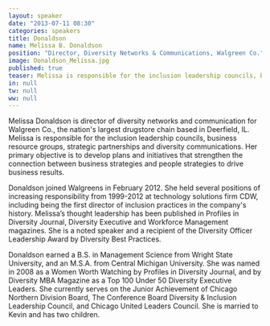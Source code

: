 ```yaml
---
layout: speaker
date: "2013-07-11 08:30"
categories: speakers
title: Donaldson
name: Melissa B. Donaldson
position: "Director, Diversity Networks & Communications, Walgreen Co."
image: Donaldson_Melissa.jpg
published: true
teaser: Melissa is responsible for the inclusion leadership councils, business resource groups, strategic partnerships and diversity communications.
in: null
tw: null
ww: null
---
```

Melissa Donaldson is director of diversity networks and communication for Walgreen Co., the nation's largest drugstore chain based in Deerfield, IL.  Melissa is responsible for the inclusion leadership councils, business resource groups, strategic partnerships and diversity communications.  Her primary objective is to develop plans and initiatives that strengthen the connection between business strategies and people strategies to drive business results.

Donaldson joined Walgreens in February 2012.  She held several positions of increasing responsibility from 1999-2012 at technology solutions firm CDW, including being the first director of inclusion practices in the company's history.  Melissa’s thought leadership has been published in Profiles in Diversity Journal, Diversity Executive and Workforce Management magazines.  She is a noted speaker and a recipient of the Diversity Officer Leadership Award by Diversity Best Practices.   

Donaldson earned a B.S. in Management Science from Wright State University, and an M.S.A. from Central Michigan University.   She was named in 2008 as a Women Worth Watching by Profiles in Diversity Journal, and by Diversity MBA Magazine as a Top 100 Under 50 Diversity Executive Leaders. She currently serves on the Junior Achievement of Chicago Northern Division Board, The Conference Board Diversity & Inclusion Leadership Council, and Chicago United Leaders Council.   She is married to Kevin and has two children.   
